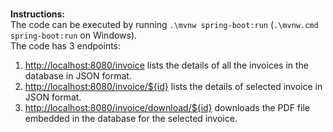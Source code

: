<!-- ######## This is a comment, visible only in the source editor  ######## -->
<h1 style="color: #4485b8;"><!-- ######## This is a comment, visible only in the source editor  ######## --></h1>
<p><strong>Instructions:</strong><br /> The code can be executed by running&nbsp;<code>.\mvnw spring-boot:run</code>&nbsp;(<code>.\mvnw.cmd spring-boot:run</code> on Windows).<br /> The code has 3 endpoints:</p>
<ol>
<li><a href="http://localhost:8080/invoice">http://localhost:8080/invoice</a> lists the details of all the invoices in the database in JSON format.</li>
<li><a href="http://localhost:8080/invoice/$%7Bid%7D">http://localhost:8080/invoice/${id}</a> lists the details of selected invoice in JSON format.</li>
<li><a href="http://localhost:8080/invoice/download/$%7Bid%7D">http://localhost:8080/invoice/download/${id}</a> downloads the PDF file embedded in the database for the selected invoice.</li>
</ol>
